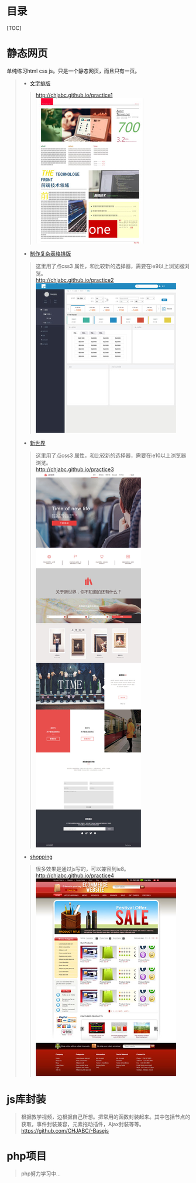 # 目录
[TOC]

# 静态网页
单纯练习html css js。只是一个静态网页，而且只有一页。
> * [文字排版](http://chjabc.github.io/practice1)
> > <http://chjabc.github.io/practice1> <br />
> > ![效果图](./img/practice1.jpg)
> 
> * [制作复杂表格排版](http://chjabc.github.io/practice2)
> > 这里用了点css3 属性，和比较新的选择器，需要在ie9以上浏览器浏览。<br />
> > <http://chjabc.github.io/practice2><br />
> > ![效果图](./img/practice2.jpg)
> 
> * [新世界](http://chjabc.github.io/practice3/)
> > 这里用了点css3 属性，和比较新的选择器，需要在ie10以上浏览器浏览。<br />
> > <http://chjabc.github.io/practice3><br />
> > ![效果图](./img/practice3.jpg)
> 
> * [shopping](http://chjabc.github.io/practice4)
> > 很多效果是通过js写的，可以兼容到ie8。<br />
> > <http://chjabc.github.io/practice4><br />
> > ![效果图](./img/practice4.jpg)

# js库封装
> 根据教学视频，边根据自己所想。把常用的函数封装起来。其中包括节点的获取，事件封装兼容，元素拖动插件，Ajax封装等等。<br />
> <https://github.com/CHJABC/-Basejs>

# php项目
> php努力学习中...